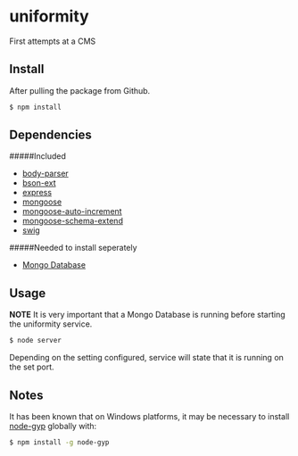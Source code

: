 # uniformity
First attempts at a CMS
## Install
After pulling the package from Github.
```sh
$ npm install
```

## Dependencies

#####Included
- [body-parser](https://www.npmjs.com/package/body-parser)
- [bson-ext](https://www.npmjs.com/package/bson-ext)
- [express](https://www.npmjs.com/package/express)
- [mongoose](https://www.npmjs.com/package/mongoose)
- [mongoose-auto-increment](https://www.npmjs.com/package/mongoose-auto-increment)
- [mongoose-schema-extend](https://www.npmjs.com/package/mongoose-schema-extend)
- [swig](https://www.npmjs.com/package/exprswigess)

#####Needed to install seperately
- [Mongo Database](https://www.mongodb.org/)

## Usage

**NOTE** It is very important that a Mongo Database is running before starting the uniformity service.

```sh
$ node server
```

Depending on the setting configured, service will state that it is running on the set port.

## Notes
It has been known that on Windows platforms, it may be necessary to install [node-gyp](https://www.npmjs.com/package/node-gyp) globally with:
```sh
$ npm install -g node-gyp
```
